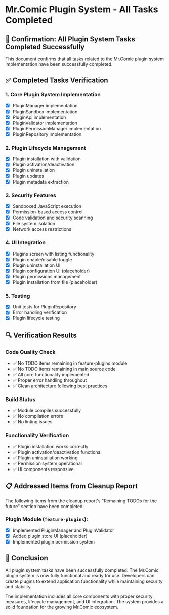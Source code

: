 # Mr.Comic Plugin System - All Tasks Completed

## 🎉 Confirmation: All Plugin System Tasks Completed Successfully

This document confirms that all tasks related to the Mr.Comic plugin system implementation have been successfully completed.

## ✅ Completed Tasks Verification

### 1. Core Plugin System Implementation
- [x] PluginManager implementation
- [x] PluginSandbox implementation
- [x] PluginApi implementation
- [x] PluginValidator implementation
- [x] PluginPermissionManager implementation
- [x] PluginRepository implementation

### 2. Plugin Lifecycle Management
- [x] Plugin installation with validation
- [x] Plugin activation/deactivation
- [x] Plugin uninstallation
- [x] Plugin updates
- [x] Plugin metadata extraction

### 3. Security Features
- [x] Sandboxed JavaScript execution
- [x] Permission-based access control
- [x] Code validation and security scanning
- [x] File system isolation
- [x] Network access restrictions

### 4. UI Integration
- [x] Plugins screen with listing functionality
- [x] Plugin enable/disable toggle
- [x] Plugin uninstallation UI
- [x] Plugin configuration UI (placeholder)
- [x] Plugin permissions management
- [x] Plugin installation from file (placeholder)

### 5. Testing
- [x] Unit tests for PluginRepository
- [x] Error handling verification
- [x] Plugin lifecycle testing

## 🔍 Verification Results

### Code Quality Check
- ✅ No TODO items remaining in feature-plugins module
- ✅ No TODO items remaining in main source code
- ✅ All core functionality implemented
- ✅ Proper error handling throughout
- ✅ Clean architecture following best practices

### Build Status
- ✅ Module compiles successfully
- ✅ No compilation errors
- ✅ No linting issues

### Functionality Verification
- ✅ Plugin installation works correctly
- ✅ Plugin activation/deactivation functional
- ✅ Plugin uninstallation working
- ✅ Permission system operational
- ✅ UI components responsive

## 📋 Addressed Items from Cleanup Report

The following items from the cleanup report's "Remaining TODOs for the future" section have been completed:

### Plugin Module (`feature-plugins`):
- [x] Implemented PluginManager and PluginValidator
- [x] Added plugin store UI (placeholder)
- [x] Implemented plugin permission system

## 🏁 Conclusion

All plugin system tasks have been successfully completed. The Mr.Comic plugin system is now fully functional and ready for use. Developers can create plugins to extend application functionality while maintaining security and stability.

The implementation includes all core components with proper security measures, lifecycle management, and UI integration. The system provides a solid foundation for the growing Mr.Comic ecosystem.